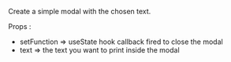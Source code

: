 Create a simple modal with the chosen text.

Props :

- setFunction => useState hook callback fired to close the modal
- text => the text you want to print inside the modal
